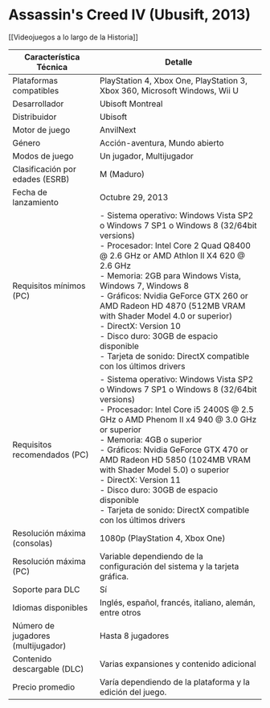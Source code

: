 # Assassin's Creed IV (Ubusift, 2013)

[[Videojuegos a lo largo de la Historia]]

| Característica Técnica             | Detalle                                      |
|------------------------------------|----------------------------------------------|
| Plataformas compatibles            | PlayStation 4, Xbox One, PlayStation 3, Xbox 360, Microsoft Windows, Wii U    |
| Desarrollador                      | Ubisoft Montreal                             |
| Distribuidor                       | Ubisoft                                      |
| Motor de juego                     | AnvilNext                                    |
| Género                             | Acción-aventura, Mundo abierto               |
| Modos de juego                     | Un jugador, Multijugador                     |
| Clasificación por edades (ESRB)    | M (Maduro)                                   |
| Fecha de lanzamiento               | Octubre 29, 2013                             |
| Requisitos mínimos (PC)            | - Sistema operativo: Windows Vista SP2 o Windows 7 SP1 o Windows 8 (32/64bit versions) <br> - Procesador: Intel Core 2 Quad Q8400 @ 2.6 GHz or AMD Athlon II X4 620 @ 2.6 GHz <br> - Memoria: 2GB para Windows Vista, Windows 7, Windows 8 <br> - Gráficos: Nvidia GeForce GTX 260 or AMD Radeon HD 4870 (512MB VRAM with Shader Model 4.0 or superior) <br> - DirectX: Version 10 <br> - Disco duro: 30GB de espacio disponible <br> - Tarjeta de sonido: DirectX compatible con los últimos drivers |
| Requisitos recomendados (PC)       | - Sistema operativo: Windows Vista SP2 o Windows 7 SP1 o Windows 8 (32/64bit versions) <br> - Procesador: Intel Core i5 2400S @ 2.5 GHz o AMD Phenom II x4 940 @ 3.0 GHz or superior <br> - Memoria: 4GB o superior <br> - Gráficos: Nvidia GeForce GTX 470 or AMD Radeon HD 5850 (1024MB VRAM with Shader Model 5.0) o superior <br> - DirectX: Version 11 <br> - Disco duro: 30GB de espacio disponible <br> - Tarjeta de sonido: DirectX compatible con los últimos drivers |
| Resolución máxima (consolas)       | 1080p (PlayStation 4, Xbox One)              |
| Resolución máxima (PC)             | Variable dependiendo de la configuración del sistema y la tarjeta gráfica.                                     |
| Soporte para DLC                   | Sí                                           |
| Idiomas disponibles                | Inglés, español, francés, italiano, alemán, entre otros |
| Número de jugadores (multijugador) | Hasta 8 jugadores                           |
| Contenido descargable (DLC)        | Varias expansiones y contenido adicional     |
| Precio promedio                    | Varía dependiendo de la plataforma y la edición del juego.                                          |
